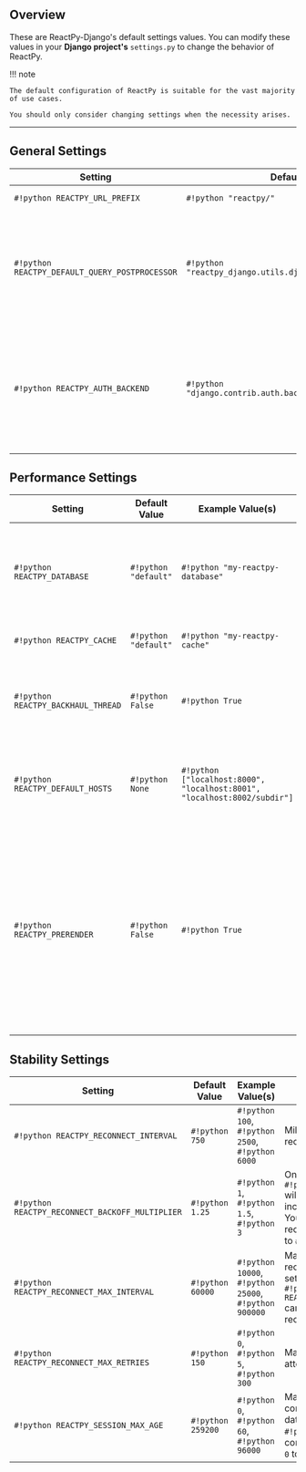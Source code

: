 ## Overview

<p class="intro" markdown>

<!--intro-start-->

These are ReactPy-Django's default settings values. You can modify these values in your **Django project's** `settings.py` to change the behavior of ReactPy.

<!--intro-end-->

</p>

!!! note

    The default configuration of ReactPy is suitable for the vast majority of use cases.

    You should only consider changing settings when the necessity arises.

---

<!--config-table-start-->

## General Settings

| Setting | Default Value | Example Value(s) | Description |
| --- | --- | --- | --- |
| `#!python REACTPY_URL_PREFIX` | `#!python "reactpy/"` | `#!python "rp/"`, `#!python "render/reactpy/"` | The prefix used for all ReactPy WebSocket and HTTP URLs. |
| `#!python REACTPY_DEFAULT_QUERY_POSTPROCESSOR` | `#!python "reactpy_django.utils.django_query_postprocessor"` | `#!python "example_project.postprocessor"`, `#!python None` | Dotted path to the default `#!python reactpy_django.hooks.use_query` postprocessor function. Postprocessor functions can be async or sync, and the function must contain a `#!python data` parameter. Set `#!python REACTPY_DEFAULT_QUERY_POSTPROCESSOR` to `#!python None` to globally disable the default postprocessor. |
| `#!python REACTPY_AUTH_BACKEND` | `#!python "django.contrib.auth.backends.ModelBackend"` | `#!python "example_project.auth.MyModelBackend"` | Dotted path to the Django authentication backend to use for ReactPy components. This is only needed if:<br/> 1. You are using `#!python AuthMiddlewareStack` and...<br/> 2. You are using Django's `#!python AUTHENTICATION_BACKENDS` setting and...<br/> 3. Your Django user model does not define a `#!python backend` attribute. |

## Performance Settings

| Setting | Default Value | Example Value(s) | Description |
| --- | --- | --- | --- |
| `#!python REACTPY_DATABASE` | `#!python "default"` | `#!python "my-reactpy-database"` | Multiprocessing-safe database used to store ReactPy session data. If configuring `#!python REACTPY_DATABASE`, it is mandatory to enable our database router like such:<br/>`#!python DATABASE_ROUTERS = ["reactpy_django.database.Router", ...]` |
| `#!python REACTPY_CACHE` | `#!python "default"` | `#!python "my-reactpy-cache"` | Cache used for ReactPy JavaScript modules. We recommend installing [`redis`](https://redis.io/) or [`python-diskcache`](https://grantjenks.com/docs/diskcache/tutorial.html#djangocache). |
| `#!python REACTPY_BACKHAUL_THREAD` | `#!python False` | `#!python True` | Configures whether ReactPy components are rendered in a dedicated thread. This allows the web server to process traffic during ReactPy rendering. Vastly improves throughput with web servers such as [`hypercorn`](https://pgjones.gitlab.io/hypercorn/) and [`uvicorn`](https://www.uvicorn.org/). |
| `#!python REACTPY_DEFAULT_HOSTS` | `#!python None` | `#!python ["localhost:8000", "localhost:8001", "localhost:8002/subdir"]` | The default host(s) that can render your ReactPy components. ReactPy will use these hosts in a round-robin fashion, allowing for easy distributed computing. You can use the `#!python host` argument in your [template tag](../reference/template-tag.md#component) as a manual override. |
| `#!python REACTPY_PRERENDER` | `#!python False` | `#!python True` | Configures whether to pre-render your components, which enables SEO compatibility and increases perceived responsiveness. You can use the `#!python prerender` argument in your [template tag](../reference/template-tag.md#component) as a manual override. During pre-rendering, there are some key differences in behavior:<br/> 1. Only the component's first render is pre-rendered.<br/> 2. All `#!python connection` related hooks use HTTP.<br/> 3. `#!python html.script` is executed during both pre-render and render.<br/> 4. Component is non-interactive until a WebSocket connection is formed. |

## Stability Settings

| Setting | Default Value | Example Value(s) | Description |
| --- | --- | --- | --- |
| `#!python REACTPY_RECONNECT_INTERVAL` | `#!python 750` | `#!python 100`, `#!python 2500`, `#!python 6000` | Milliseconds between client reconnection attempts. |
| `#!python REACTPY_RECONNECT_BACKOFF_MULTIPLIER` | `#!python 1.25` | `#!python 1`, `#!python 1.5`, `#!python 3` | On each reconnection attempt, the `#!python REACTPY_RECONNECT_INTERVAL` will be multiplied by this value to increase the time between attempts. You can keep time between each reconnection the same by setting this to `#!python 1`. |
| `#!python REACTPY_RECONNECT_MAX_INTERVAL` | `#!python 60000` | `#!python 10000`, `#!python 25000`, `#!python 900000` | Maximum milliseconds between client reconnection attempts. This allows setting an upper bound on how high `#!python REACTPY_RECONNECT_BACKOFF_MULTIPLIER` can increase the time between reconnection attempts. |
| `#!python REACTPY_RECONNECT_MAX_RETRIES` | `#!python 150` | `#!python 0`, `#!python 5`, `#!python 300` | Maximum number of reconnection attempts before the client gives up. |
| `#!python REACTPY_SESSION_MAX_AGE` | `#!python 259200` | `#!python 0`, `#!python 60`, `#!python 96000` | Maximum seconds to store ReactPy component sessions. This includes data such as `#!python *args` and `#!python **kwargs` passed into your component template tag. Use `#!python 0` to not store any session data. |

<!--config-table-end-->

